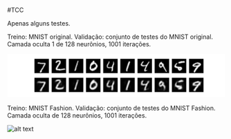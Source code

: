 #TCC

Apenas alguns testes.

Treino: MNIST original. Validação: conjunto de testes do MNIST original. Camada oculta 1 de 128 neurônios, 1001 iterações. 

![alt text](mnist_mnist_128_0.013.png)



Treino: MNIST Fashion. Validação: conjunto de testes do MNIST Fashion. Camada oculta de 128 neurônios, 1001 iterações. 

![alt text](ashion_fashion_128_0.019.png)


